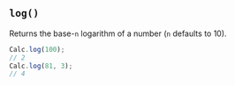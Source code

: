 ## `log()`

Returns the base-`n` logarithm of a number (`n` defaults to 10).

```javascript
Calc.log(100);
// 2
Calc.log(81, 3);
// 4
```

